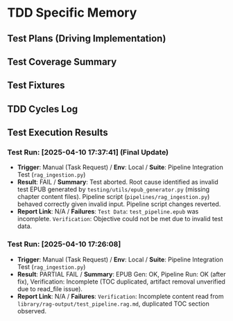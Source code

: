 # TDD Specific Memory

## Test Plans (Driving Implementation)
<!-- Append new test plans using the format below -->

## Test Coverage Summary
<!-- Update coverage summary using the format below -->

## Test Fixtures
<!-- Append new fixtures using the format below -->

## TDD Cycles Log
<!-- Append TDD cycle outcomes using the format below -->

## Test Execution Results
<!-- Append test run summaries using the format below -->

### Test Run: [2025-04-10 17:37:41] (Final Update)
- **Trigger**: Manual (Task Request) / **Env**: Local / **Suite**: Pipeline Integration Test (`rag_ingestion.py`)
- **Result**: FAIL / **Summary**: Test aborted. Root cause identified as invalid test EPUB generated by `testing/utils/epub_generator.py` (missing chapter content files). Pipeline script (`pipelines/rag_ingestion.py`) behaved correctly given invalid input. Pipeline script changes reverted.
- **Report Link**: N/A / **Failures**: `Test Data`: `test_pipeline.epub` was incomplete. `Verification`: Objective could not be met due to invalid test data.

### Test Run: [2025-04-10 17:26:08]
- **Trigger**: Manual (Task Request) / **Env**: Local / **Suite**: Pipeline Integration Test (`rag_ingestion.py`)
- **Result**: PARTIAL FAIL / **Summary**: EPUB Gen: OK, Pipeline Run: OK (after fix), Verification: Incomplete (TOC duplicated, artifact removal unverified due to read_file issue).
- **Report Link**: N/A / **Failures**: `Verification`: Incomplete content read from `library/rag-output/test_pipeline.rag.md`, duplicated TOC section observed.